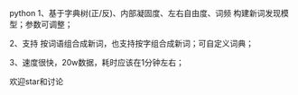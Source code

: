 python
1、基于字典树(正/反)、内部凝固度、左右自由度、词频 构建新词发现模型；参数可调整；

2、支持 按词语组合成新词，也支持按字组合成新词；可自定义词典；

3、速度很快，20w数据，耗时应该在1分钟左右；

欢迎star和讨论





